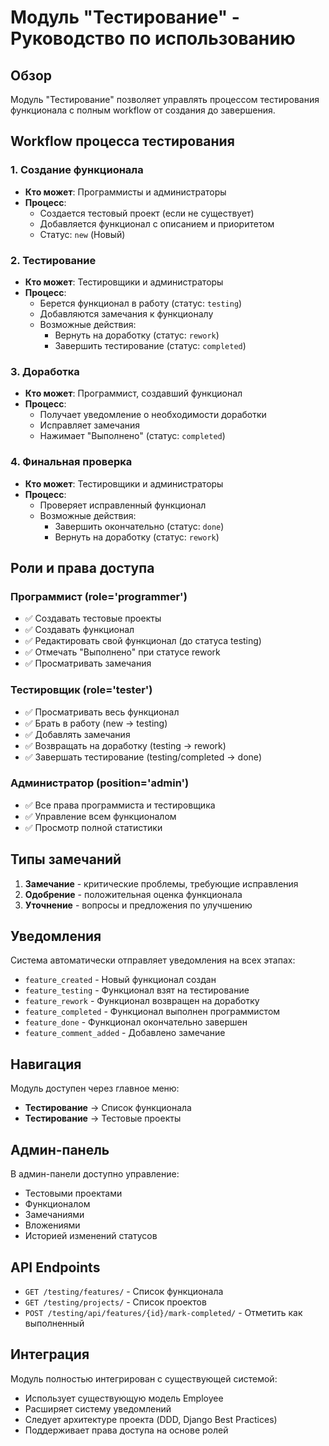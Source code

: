 # Модуль "Тестирование" - Руководство по использованию

## Обзор
Модуль "Тестирование" позволяет управлять процессом тестирования функционала с полным workflow от создания до завершения.

## Workflow процесса тестирования

### 1. Создание функционала
- **Кто может**: Программисты и администраторы
- **Процесс**: 
  - Создается тестовый проект (если не существует)
  - Добавляется функционал с описанием и приоритетом
  - Статус: `new` (Новый)

### 2. Тестирование
- **Кто может**: Тестировщики и администраторы
- **Процесс**:
  - Берется функционал в работу (статус: `testing`)
  - Добавляются замечания к функционалу
  - Возможные действия:
    - Вернуть на доработку (статус: `rework`)
    - Завершить тестирование (статус: `completed`)

### 3. Доработка
- **Кто может**: Программист, создавший функционал
- **Процесс**:
  - Получает уведомление о необходимости доработки
  - Исправляет замечания
  - Нажимает "Выполнено" (статус: `completed`)

### 4. Финальная проверка
- **Кто может**: Тестировщики и администраторы
- **Процесс**:
  - Проверяет исправленный функционал
  - Возможные действия:
    - Завершить окончательно (статус: `done`)
    - Вернуть на доработку (статус: `rework`)

## Роли и права доступа

### Программист (role='programmer')
- ✅ Создавать тестовые проекты
- ✅ Создавать функционал
- ✅ Редактировать свой функционал (до статуса testing)
- ✅ Отмечать "Выполнено" при статусе rework
- ✅ Просматривать замечания

### Тестировщик (role='tester')
- ✅ Просматривать весь функционал
- ✅ Брать в работу (new → testing)
- ✅ Добавлять замечания
- ✅ Возвращать на доработку (testing → rework)
- ✅ Завершать тестирование (testing/completed → done)

### Администратор (position='admin')
- ✅ Все права программиста и тестировщика
- ✅ Управление всем функционалом
- ✅ Просмотр полной статистики

## Типы замечаний

1. **Замечание** - критические проблемы, требующие исправления
2. **Одобрение** - положительная оценка функционала
3. **Уточнение** - вопросы и предложения по улучшению

## Уведомления

Система автоматически отправляет уведомления на всех этапах:

- `feature_created` - Новый функционал создан
- `feature_testing` - Функционал взят на тестирование
- `feature_rework` - Функционал возвращен на доработку
- `feature_completed` - Функционал выполнен программистом
- `feature_done` - Функционал окончательно завершен
- `feature_comment_added` - Добавлено замечание

## Навигация

Модуль доступен через главное меню:
- **Тестирование** → Список функционала
- **Тестирование** → Тестовые проекты

## Админ-панель

В админ-панели доступно управление:
- Тестовыми проектами
- Функционалом
- Замечаниями
- Вложениями
- Историей изменений статусов

## API Endpoints

- `GET /testing/features/` - Список функционала
- `GET /testing/projects/` - Список проектов
- `POST /testing/api/features/{id}/mark-completed/` - Отметить как выполненный

## Интеграция

Модуль полностью интегрирован с существующей системой:
- Использует существующую модель Employee
- Расширяет систему уведомлений
- Следует архитектуре проекта (DDD, Django Best Practices)
- Поддерживает права доступа на основе ролей
